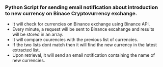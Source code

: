 ### Python Script for sending email notification about introduction to new currency on Binace Cryptovurrency exchange.

* It will check for currencies on Binance exchange using Binance API.
* Every minute, a request will be sent to Binance excahange and results will be stored in an array.
* It will compare cuurencies with the previous list of currencies.
* If the two lists dont match then it will find the new currency in the latest extracted list.
* Upon retrieval, it will send an email notification containing the name of new currencies.

